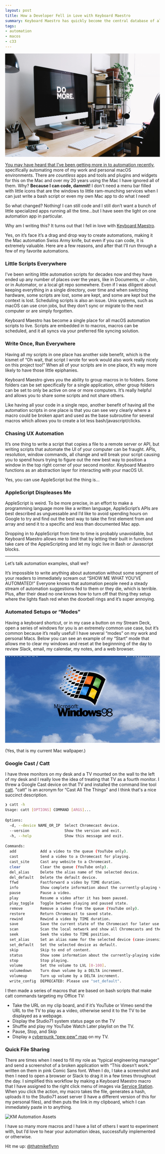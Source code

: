 ```yaml
---
layout: post
title: How a Developer Fell in Love with Keyboard Maestro
summary: Keyboard Maestro has quickly become the central database of all of my personal Mac automations.
tags:
- automation
- macos
- c33
---
```


![Do More](/public/images/2022/do_more_imac.png)

[You may have heard that I’ve been getting more in to automation recently](https://thatmikeflynn.com/2022/01/03/stream-deck/), specifically automating more of my work and personal macOS environments. There are *countless* apps and tools and plugins and widgets for this on the Mac and over my 20 years using the Mac I have ignored all of them. Why? **Because I can code, dammit!** I don't need a menu bar filled with little icons that are the windows to little ram-munching services when I can just write a bash script or even my own Mac app to do what I need!

So what changed? Nothing! I can still code and I still don’t want a bunch of little specialized apps running all the time…but I have seen the light on one automation app in particular.

Why am I writing this? It turns out that I fell in love with [Keyboard Maestro](https://www.keyboardmaestro.com/main/).

Yes, on it’s face it’s a drag and drop way to create automations, making it the Mac automation Swiss Army knife, but even if you can code, it is extremely valuable. Here are a few reasons, and after that I’ll run through a few of my favorite automations.

### Little Scripts Everywhere

I’ve been writing little automation scripts for decades now and they have ended up any number of places over the years, like in Documents, or ~/bin, or in Automator, or a local git repo somewhere. Even if I was diligent about keeping everything in a single directory, over time and when switching hardware, some scripts are lost, some are kept, and some are kept but the context is lost. Scheduling scripts is also an issue. Unix systems, such as macOS can use cron jobs, but they don’t sync or migrate to the next computer or are simply forgotten.

Keyboard Maestro has become a single place for all macOS automation scripts to live. Scripts are embedded in to macros, macros can be scheduled, and it all syncs via your preferred file syncing solution.

### Write Once, Run Everywhere

Having all my scripts in one place has another side benefit, which is the kismet of “Oh wait, that script I wrote for work would also work really nicely on this project too!” When all of your scripts are in one place, it’s way more likely to have those little epiphanies.

Keyboard Maestro gives you the ability to group macros in to folders. Some folders can be set specifically for a single application, other group folders can be set to only be active on one or more computers. It’s really helpful and allows you to share some scripts and not share others.

Like having all your code in a single repo, another benefit of having all the automation scripts in one place is that you can see very clearly where a macro could be broken apart and used as the base subroutine for several macros which allows you to create a lot less bash/javascript/clicks.

### Chasing UX Automation

It’s one thing to write a script that copies a file to a remote server or API, but writing scripts that automate the UI of your computer can be fraught. APIs, resolution, window commands, all change and will break your script causing you to spend hours trying to figure out the new best way to position a window in the top right corner of your second monitor. Keyboard Maestro functions as an abstraction layer for interacting with your macOS UI.

Yes, you can use AppleScript but the thing is…

### AppleScript Displeases Me

AppleScript is weird. To be more precise, in an effort to make a programming language more like a written language, AppleScript’s APIs are best described as unguessable and I’d like to avoid spending hours on Google to try and find out the best way to take the first element from and array and send it to a specific and less than documented Mac app.

Dropping in to AppleScript from time to time is probably unavoidable, but Keyboard Maestro allows me to limit that by letting their built in functions take care of the AppleScripting and let my logic live in Bash or Javascript blocks.

----

Let’s talk automation examples, shall we?

It’s impossible to write anything about automation without some segment of your readers to immediately scream out “SHOW ME WHAT YOU’VE AUTOMATED!” Everyone knows that automation people need a steady stream of automation suggestions fed to them or they die, which is terrible. Plus, after their dead no one knows how to turn off that thing they setup where the lights flash red when the doorbell rings and it’s super annoying.

### Automated Setups or “Modes”

Having a keyboard shortcut, or in my case a button on my Stream Deck, open a series of windows for you is an extremely common use case, but it’s common because it’s really useful! I have several “modes” on my work and personal Macs. Below you can see an example of my “Start” mode that allows me to clear my windows and reset at the beginnning of the day to review Slack, email, my calendar, my notes, and a web browser.

![KM Automation Start](/public/images/2022/km_automation_start.gif)

(Yes, that is my current Mac wallpaper.)

### Google Cast / Catt

I have three monitors on my desk and a TV mounted on the wall to the left of my desk and I really love the idea of treating that TV as a fourth monitor. I threw a Google Cast device on that TV and installed the command line tool [catt](https://github.com/skorokithakis/catt). "catt" is an acronym for “Cast All The Things" and I think that's a nice succinct description.

```Bash
❯ catt -h
Usage: catt [OPTIONS] COMMAND [ARGS]...

Options:
  -d, --device NAME_OR_IP  Select Chromecast device.
  --version                Show the version and exit.
  -h, --help               Show this message and exit.

Commands:
  add           Add a video to the queue (YouTube only).
  cast          Send a video to a Chromecast for playing.
  cast_site     Cast any website to a Chromecast.
  clear         Clear the queue (YouTube only).
  del_alias     Delete the alias name of the selected device.
  del_default   Delete the default device.
  ffwd          Fastforward a video by TIME duration.
  info          Show complete information about the currently-playing video.
  pause         Pause a video.
  play          Resume a video after it has been paused.
  play_toggle   Toggle between playing and paused state.
  remove        Remove a video from the queue (YouTube only).
  restore       Return Chromecast to saved state.
  rewind        Rewind a video by TIME duration.
  save          Save the current state of the Chromecast for later use.
  scan          Scan the local network and show all Chromecasts and their IPs.
  seek          Seek the video to TIME position.
  set_alias     Set an alias name for the selected device (case-insensitive).
  set_default   Set the selected device as default.
  skip          Skip to end of content.
  status        Show some information about the currently-playing video.
  stop          Stop playing.
  volume        Set the volume to LVL [0-100].
  volumedown    Turn down volume by a DELTA increment.
  volumeup      Turn up volume by a DELTA increment.
  write_config  DEPRECATED: Please use "set_default".
```

I then made a series of macros that are based on bash scripts that make catt commands targeting my Office TV:

- Take the URL on my clip board, and if it’s YouTube or Vimeo send the URL to the TV to play as a video, otherwise send it to the TV to be displayed as a webpage.
- Display the Studio71 system status page on the TV
- Shuffle and play my YouTube Watch Later playlist on the TV.
- Pause, Stop, and Skip
- Display a [cyberpunk “pew pew” map](https://threatmap.checkpoint.com) on my TV.

### Quick File Sharing

There are times when I need to fill my role as “typical engineering manager” and send a screenshot of a broken application with “This doesn’t work.” written on them in pink Comic Sans font. When I do, I take a screenshot and then I need to open a browser or Slack to drag it in a few times throughout the day. I simplified this workflow by making a Keyboard Maestro macro that I have assigned to the right click menu of images via [Service Station](https://servicestation.menu). When you click the action, my macro takes the file, generates a hash, uploads it to the Studio71 asset server (I have a different version of this for my personal files), and then puts the link in my clipboard, which I can immediately paste in to anything.

![KM Automation Assets](/public/images/2022/km_automation_assets.gif)

I have so many more macros and I have a list of others I want to experiment with, but I’d love to hear your automation ideas, successfully implemented or otherwise.

Hit me up: [@thatmikeflynn](https://twitter.com/thatmikeflynn)

